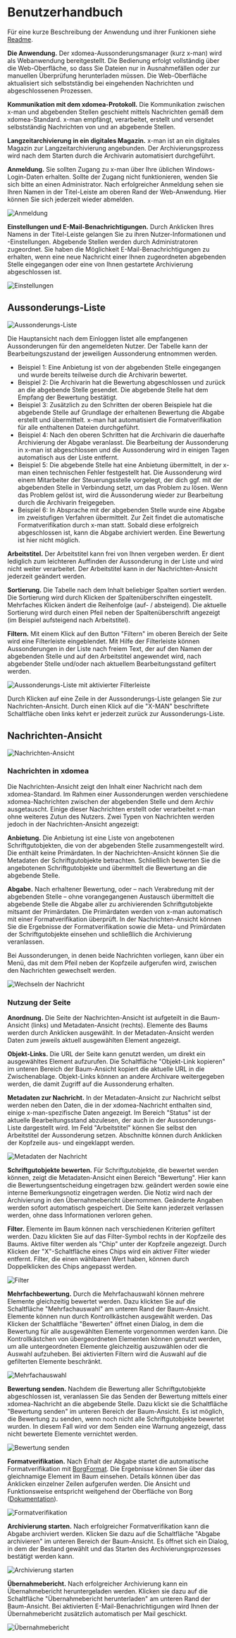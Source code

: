 # Benutzerhandbuch

Für eine kurze Beschreibung der Anwendung und ihrer Funkionen siehe [Readme](../README.md).

**Die Anwendung.** Der xdomea-Aussonderungsmanager (kurz x-man) wird als Webanwendung bereitgestellt. Die Bedienung erfolgt vollständig über die Web-Oberfläche, so dass Sie Dateien nur in Ausnahmefällen oder zur manuellen Überprüfung herunterladen müssen. Die Web-Oberfläche aktualisiert sich selbstständig bei eingehenden Nachrichten und abgeschlossenen Prozessen.

**Kommunikation mit dem xdomea-Protokoll.** Die Kommunikation zwischen x-man und abgebenden Stellen geschieht mittels Nachrichten gemäß dem xdomea-Standard. x-man empfängt, verarbeitet, erstellt und versendet selbstständig Nachrichten von und an abgebende Stellen.

**Langzeitarchivierung in ein digitales Magazin.** x-man ist an ein digitales Magazin zur Langzeitarchivierung angebunden. Der Archivierungsprozess wird nach dem Starten durch die Archivarin automatisiert durchgeführt.

**Anmeldung.** Sie sollten Zugang zu x-man über Ihre üblichen Windows-Login-Daten erhalten. Sollte der Zugang nicht funktionieren, wenden Sie sich bitte an einen Administrator. Nach erfolgreicher Anmeldung sehen sie Ihren Namen in der Titel-Leiste am oberen Rand der Web-Anwendung. Hier können Sie sich jederzeit wieder abmelden.

![Anmeldung](./img/login.png)

**Einstellungen und E-Mail-Benachrichtigungen.** Durch Anklicken Ihres Namens in der Titel-Leiste gelangen Sie zu ihren Nutzer-Informationen und -Einstellungen. Abgebende Stellen werden durch Administratoren zugeordnet. Sie haben die Möglichkeit E-Mail-Benachrichtigungen zu erhalten, wenn eine neue Nachricht einer Ihnen zugeordneten abgebenden Stelle eingegangen oder eine von Ihnen gestartete Archivierung abgeschlossen ist.

![Einstellungen](./img/user-settings.png)

## Aussonderungs-Liste

![Aussonderungs-Liste](./img/process-table.png)

Die Hauptansicht nach dem Einloggen listet alle empfangenen Aussonderungen für den angemeldeten Nutzer. Der Tabelle kann der Bearbeitungszustand der jeweiligen Aussonderung entnommen werden.

- Beispiel 1: Eine Anbietung ist von der abgebenden Stelle eingegangen und wurde bereits teilweise durch die Archivarin bewertet.
- Beispiel 2: Die Archivarin hat die Bewertung abgeschlossen und zurück an die abgebende Stelle gesendet. Die abgebende Stelle hat dem Empfang der Bewertung bestätigt.
- Beispiel 3: Zusätzlich zu den Schritten der oberen Beispiele hat die abgebende Stelle auf Grundlage der erhaltenen Bewertung die Abgabe erstellt und übermittelt. x-man hat automatisiert die Formatverifikation für alle enthaltenen Dateien durchgeführt.
- Beispiel 4: Nach den oberen Schritten hat die Archivarin die dauerhafte Archivierung der Abgabe veranlasst. Die Bearbeitung der Aussonderung in x-man ist abgeschlossen und die Aussonderung wird in einigen Tagen automatisch aus der Liste entfernt.
- Beispiel 5: Die abgebende Stelle hat eine Anbietung übermittelt, in der x-man einen technischen Fehler festgestellt hat. Die Aussonderung wird einem Mitarbeiter der Steuerungsstelle vorgelegt, der dich ggf. mit der abgebenden Stelle in Verbindung setzt, um das Problem zu lösen. Wenn das Problem gelöst ist, wird die Aussonderung wieder zur Bearbeitung durch die Archivarin freigegeben.
- Beispiel 6: In Absprache mit der abgebenden Stelle wurde eine Abgabe im zweistufigen Verfahren übermittelt. Zur Zeit findet die automatische Formatverifikation durch x-man statt. Sobald diese erfolgreich abgeschlossen ist, kann die Abgabe archiviert werden. Eine Bewertung ist hier nicht möglich.

**Arbeitstitel.** Der Arbeitstitel kann frei von Ihnen vergeben werden. Er dient lediglich zum leichteren Auffinden der Aussonderung in der Liste und wird nicht weiter verarbeitet. Der Arbeitstitel kann in der Nachrichten-Ansicht jederzeit geändert werden.

**Sortierung.** Die Tabelle nach dem Inhalt beliebiger Spalten sortiert werden. Die Sortierung wird durch Klicken der Spaltenüberschriften eingestellt. Mehrfaches Klicken ändert die Reihenfolge (auf- / absteigend). Die aktuelle Sortierung wird durch einen Pfeil neben der Spaltenüberschrift angezeigt (im Beispiel aufsteigend nach Arbeitstitel).

**Filtern.** Mit einem Klick auf den Button "Filtern" im oberen Bereich der Seite wird eine Filterleiste eingeblendet. Mit Hilfe der Filterleiste können Aussonderungen in der Liste nach freiem Text, der auf den Namen der abgebenden Stelle und auf den Arbeitstitel angewendet wird, nach abgebender Stelle und/oder nach aktuellem Bearbeitungsstand gefiltert werden.

![Aussonderungs-Liste mit aktivierter Filterleiste](./img/process-table-filter.png)

Durch Klicken auf eine Zeile in der Aussonderungs-Liste gelangen Sie zur Nachrichten-Ansicht. Durch einen Klick auf die "X-MAN" beschriftete Schaltfläche oben links kehrt er jederzeit zurück zur Aussonderungs-Liste.

## Nachrichten-Ansicht

![Nachrichten-Ansicht](./img/message-page.png)

### Nachrichten in xdomea

Die Nachrichten-Ansicht zeigt den Inhalt einer Nachricht nach dem xdomea-Standard. Im Rahmen einer Aussonderungen werden verschiedene xdomea-Nachrichten zwischen der abgebenden Stelle und dem Archiv ausgetauscht. Einige dieser Nachrichten erstellt oder verarbeitet x-man ohne weiteres Zutun des Nutzers. Zwei Typen von Nachrichten werden jedoch in der Nachrichten-Ansicht angezeigt:

**Anbietung.** Die Anbietung ist eine Liste von angebotenen Schriftgutobjekten, die von der abgebenden Stelle zusammengestellt wird. Die enthält keine Primärdaten. In der Nachrichten-Ansicht können Sie die Metadaten der Schriftgutobjekte betrachten. Schließlich bewerten Sie die angebotenen Schriftgutobjekte und übermittelt die Bewertung an die abgebende Stelle.

**Abgabe.** Nach erhaltener Bewertung, oder – nach Verabredung mit der abgebenden Stelle – ohne vorangegangenen Austausch übermittelt die abgebende Stelle die Abgabe aller zu archivierenden Schriftgutobjekte mitsamt der Primärdaten. Die Primärdaten werden von x-man automatisch mit einer Formatverifikation überprüft. In der Nachrichten-Ansicht können Sie die Ergebnisse der Formatverifikation sowie die Meta- und Primärdaten der Schriftgutobjekte einsehen und schließlich die Archivierung veranlassen.

Bei Aussonderungen, in denen beide Nachrichten vorliegen, kann über ein Menü, das mit dem Pfeil neben der Kopfzeile aufgerufen wird, zwischen den Nachrichten gewechselt werden.

![Wechseln der Nachricht](./img/message-page-switch-message.png)

### Nutzung der Seite

**Anordnung.** Die Seite der Nachrichten-Ansicht ist aufgeteilt in die Baum-Ansicht (links) und Metadaten-Ansicht (rechts). Elemente des Baums werden durch Anklicken ausgewählt. In der Metadaten-Ansicht werden Daten zum jeweils aktuell ausgewählten Element angezeigt.

**Objekt-Links.** Die URL der Seite kann genutzt werden, um direkt ein ausgewähltes Element aufzurufen. Die Schaltfläche "Objekt-Link kopieren" im unteren Bereich der Baum-Ansicht kopiert die aktuelle URL in die Zwischenablage. Objekt-Links können an andere Archivare weitergegeben werden, die damit Zugriff auf die Aussonderung erhalten.

**Metadaten zur Nachricht.** In der Metadaten-Ansicht zur Nachricht selbst werden neben den Daten, die in der xdomea-Nachricht enthalten sind, einige x-man-spezifische Daten angezeigt. Im Bereich "Status" ist der aktuelle Bearbeitungsstand abzulesen, der auch in der Aussonderungs-Liste dargestellt wird. Im Feld "Arbeitstitel" können Sie selbst den Arbeitstitel der Aussonderung setzen. Abschnitte können durch Anklicken der Kopfzeile aus- und eingeklappt werden.

![Metadaten der Nachricht](./img/message-metadata.png)

**Schriftgutobjekte bewerten.** Für Schriftgutobjekte, die bewertet werden können, zeigt die Metadaten-Ansicht einen Bereich "Bewertung". Hier kann die Bewertungsentscheidung eingetragen bzw. geändert werden sowie eine interne Bemerkungsnotiz eingetragen werden. Die Notiz wird nach der Archivierung in den Übernahmebericht übernommen. Geänderte Angaben werden sofort automatisch gespeichert. Die Seite kann jederzeit verlassen werden, ohne dass Informationen verloren gehen.

**Filter.** Elemente im Baum können nach verschiedenen Kriterien gefiltert werden. Dazu klickten Sie auf das Filter-Symbol rechts in der Kopfzeile des Baums. Aktive filter werden als "Chip" unter der Kopfzeile angezeigt. Durch Klicken der "X"-Schaltfläche eines Chips wird ein aktiver Filter wieder entfernt. Filter, die einen wählbaren Wert haben, können durch Doppelklicken des Chips angepasst werden.

![Filter](./img/message-page-filters.png)

**Mehrfachbewertung.** Durch die Mehrfachauswahl können mehrere Elemente gleichzeitig bewertet werden. Dazu klickten Sie auf die Schaltfläche "Mehrfachauswahl" am unteren Rand der Baum-Ansicht. Elemente können nun durch Kontrollkästchen ausgewählt werden. Das Klicken der Schaltfläche "Bewerten" öffnet einen Dialog, in dem die Bewertung für alle ausgewählten Elemente vorgenommen werden kann. Die Kontrollkästchen von übergeordneten Elementen können genutzt werden, um alle untergeordneten Elemente gleichzeitig auszuwählen oder die Auswahl aufzuheben. Bei aktivierten Filtern wird die Auswahl auf die gefilterten Elemente beschränkt.

![Mehrfachauswahl](./img/message-page-selection.png)

**Bewertung senden.** Nachdem die Bewertung aller Schriftgutobjekte abgeschlossen ist, veranlassen Sie das Senden der Bewertung mittels einer xdomea-Nachricht an die abgebende Stelle. Dazu klickt sie die Schaltfläche "Bewertung senden" im unteren Bereich der Baum-Ansicht. Es ist möglich, die Bewertung zu senden, wenn noch nicht alle Schriftgutobjekte bewertet wurden. In diesem Fall wird vor dem Senden eine Warnung angezeigt, dass nicht bewertete Elemente vernichtet werden.

![Bewertung senden](./img/send-appraisal.png)

**Formatverifikation.** Nach Erhalt der Abgabe startet die automatische Formatverifikation mit [BorgFormat](https://github.com/Landesarchiv-Thueringen/borg). Die Ergebnisse können Sie über das gleichnamige Element im Baum einsehen. Details können über das Anklicken einzelner Zeilen aufgerufen werden. Die Ansicht und Funktionsweise entspricht weitgehend der Oberfläche von Borg ([Dokumentation](https://github.com/Landesarchiv-Thueringen/borg?tab=readme-ov-file#standalone-webanwendung)).

![Formatverifikation](./img/format-verification.png)

**Archivierung starten.** Nach erfolgreicher Formatverifikation kann die Abgabe archiviert werden. Klicken Sie dazu auf die Schaltfläche "Abgabe archivieren" im unteren Bereich der Baum-Ansicht. Es öffnet sich ein Dialog, in dem der Bestand gewählt und das Starten des Archivierungsprozesses bestätigt werden kann.

![Archivierung starten](./img/start-archive-process.png)

**Übernahmebericht.** Nach erfolgreicher Archivierung kann ein Übernahmebericht heruntergeladen werden. Klicken sie dazu auf die Schaltfläche "Übernahmebericht herunterladen" am unteren Rand der Baum-Ansicht. Bei aktivierten E-Mail-Benachrichtigungen wird Ihnen der Übernahmebericht zusätzlich automatisch per Mail geschickt.

![Übernahmebericht](./img/report.png)
